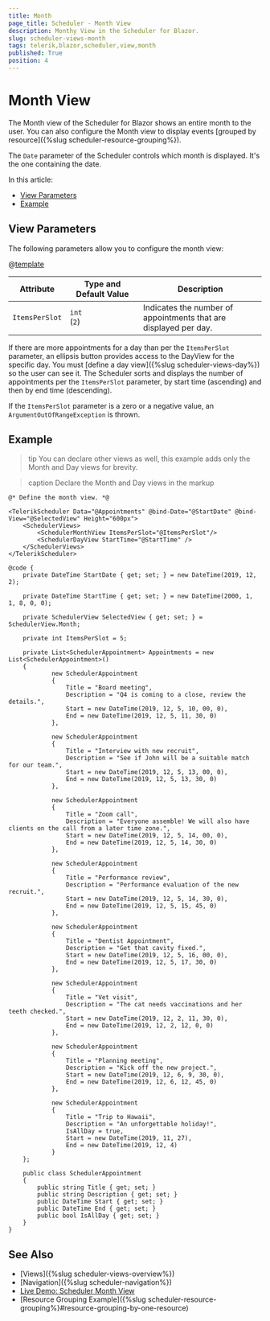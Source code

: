 ```yaml
---
title: Month
page_title: Scheduler - Month View
description: Monthy View in the Scheduler for Blazor.
slug: scheduler-views-month
tags: telerik,blazor,scheduler,view,month
published: True
position: 4
---
```


# Month View

The Month view of the Scheduler for Blazor shows an entire month to the user. You can also configure the Month view to display events [grouped by resource]({%slug scheduler-resource-grouping%}).

The `Date` parameter of the Scheduler controls which month is displayed. It's the one containing the date.


In this article:

* [View Parameters](#view-parameters)
* [Example](#example)

## View Parameters

The following parameters allow you to configure the month view:

@[template](/_contentTemplates/common/parameters-table-styles.md#table-layout)

| Attribute | Type and Default&nbsp;Value | Description |
| --- | --- | --- |
| `ItemsPerSlot` | `int` <br /> (`2`) | Indicates the number of appointments that are displayed per day. |


If there are more appointments for a day than per the `ItemsPerSlot` parameter, an ellipsis button provides access to the DayView for the specific day. You must [define a day view]({%slug scheduler-views-day%}) so the user can see it. The Scheduler sorts and displays the number of appointments per the `ItemsPerSlot` parameter, by start time (ascending) and then by end time (descending).

If the `ItemsPerSlot` parameter is a zero or a negative value, an `ArgumentOutOfRangeException` is thrown.

## Example

>tip You can declare other views as well, this example adds only the Month and Day views for brevity.

>caption Declare the Month and Day views in the markup

````CSHTML
@* Define the month view. *@

<TelerikScheduler Data="@Appointments" @bind-Date="@StartDate" @bind-View="@SelectedView" Height="600px">
    <SchedulerViews>
        <SchedulerMonthView ItemsPerSlot="@ItemsPerSlot"/>
        <SchedulerDayView StartTime="@StartTime" />
    </SchedulerViews>
</TelerikScheduler>

@code {
    private DateTime StartDate { get; set; } = new DateTime(2019, 12, 2);

    private DateTime StartTime { get; set; } = new DateTime(2000, 1, 1, 8, 0, 0);

    private SchedulerView SelectedView { get; set; } = SchedulerView.Month;

    private int ItemsPerSlot = 5;

    private List<SchedulerAppointment> Appointments = new List<SchedulerAppointment>()
    {
            new SchedulerAppointment
            {
                Title = "Board meeting",
                Description = "Q4 is coming to a close, review the details.",
                Start = new DateTime(2019, 12, 5, 10, 00, 0),
                End = new DateTime(2019, 12, 5, 11, 30, 0)
            },

            new SchedulerAppointment
            {
                Title = "Interview with new recruit",
                Description = "See if John will be a suitable match for our team.",
                Start = new DateTime(2019, 12, 5, 13, 00, 0),
                End = new DateTime(2019, 12, 5, 13, 30, 0)
            },

            new SchedulerAppointment
            {
                Title = "Zoom call",
                Description = "Everyone assemble! We will also have clients on the call from a later time zone.",
                Start = new DateTime(2019, 12, 5, 14, 00, 0),
                End = new DateTime(2019, 12, 5, 14, 30, 0)
            },

            new SchedulerAppointment
            {
                Title = "Performance review",
                Description = "Performance evaluation of the new recruit.",
                Start = new DateTime(2019, 12, 5, 14, 30, 0),
                End = new DateTime(2019, 12, 5, 15, 45, 0)
            },

            new SchedulerAppointment
            {
                Title = "Dentist Appointment",
                Description = "Get that cavity fixed.",
                Start = new DateTime(2019, 12, 5, 16, 00, 0),
                End = new DateTime(2019, 12, 5, 17, 30, 0)
            },

            new SchedulerAppointment
            {
                Title = "Vet visit",
                Description = "The cat needs vaccinations and her teeth checked.",
                Start = new DateTime(2019, 12, 2, 11, 30, 0),
                End = new DateTime(2019, 12, 2, 12, 0, 0)
            },

            new SchedulerAppointment
            {
                Title = "Planning meeting",
                Description = "Kick off the new project.",
                Start = new DateTime(2019, 12, 6, 9, 30, 0),
                End = new DateTime(2019, 12, 6, 12, 45, 0)
            },

            new SchedulerAppointment
            {
                Title = "Trip to Hawaii",
                Description = "An unforgettable holiday!",
                IsAllDay = true,
                Start = new DateTime(2019, 11, 27),
                End = new DateTime(2019, 12, 4)
            }
    };

    public class SchedulerAppointment
    {
        public string Title { get; set; }
        public string Description { get; set; }
        public DateTime Start { get; set; }
        public DateTime End { get; set; }
        public bool IsAllDay { get; set; }
    }
}
````

## See Also

* [Views]({%slug scheduler-views-overview%})
* [Navigation]({%slug scheduler-navigation%})
* [Live Demo: Scheduler Month View](https://demos.telerik.com/blazor-ui/scheduler/month-view)
* [Resource Grouping Example]({%slug scheduler-resource-grouping%}#resource-grouping-by-one-resource)
